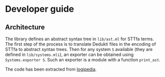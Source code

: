 # Developer guide

## Architecture

The library defines an abstract syntax tree in `lib/ast.ml` for STTfa terms.
The first step of the process is to translate Dedukti files in the encoding of
STTfa to abstract syntax trees. Then for any system `S` available (they are
defined in `lib/systems.mli`), an exporter can be obtained using
`Systems.exporter S`. Such an exporter is a module with a function `print_ast`.

The code has been extracted from
[logipedia](https://github.com/Deducteam/logipedia).

